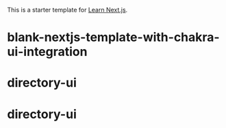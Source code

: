 This is a starter template for [Learn Next.js](https://nextjs.org/learn).
# blank-nextjs-template-with-chakra-ui-integration
# directory-ui
# directory-ui
